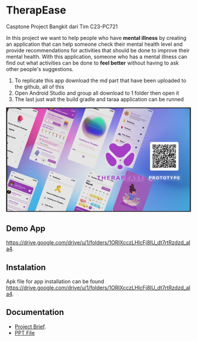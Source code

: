 # TherapEase
Casptone Project Bangkit dari Tim C23-PC721

In this project we want to help people who have **mental illness** by creating an application that can help someone check their mental health level and provide recommendations for activities that should be done to improve their mental health. With this application, someone who has a mental illness can find out what activities can be done to **feel better** without having to ask other people's suggestions.

1. To replicate this app download the md part that have been uploaded to the github, all of this
2. Open Android Studio and group all download to 1 folder then open it
3. The last just wait the build gradle and taraa application can be runned

<p align="center">
  <img src="https://github.com/fralif/TherapEase/blob/master/app_ui.jpg">
</p>

## Demo App
https://drive.google.com/drive/u/1/folders/1ORIXcczLHlcFj8IU_dt7rtRzdzd_aIa4.

## Instalation
Apk file for app installation can be found https://drive.google.com/drive/u/1/folders/1ORIXcczLHlcFj8IU_dt7rtRzdzd_aIa4.

## Documentation
- [Project Brief](https://1drv.ms/w/s!AvoQ1rDiMU7jhnK3sFd8tNjVY-pU?e=47GhwG).
- [PPT File](https://www.canva.com/design/DAFlw3dggzA/L8utnpsdxjE70H_yO2mAlg/edit?utm_content=DAFlw3dggzA&utm_campaign=designshare&utm_medium=link2&utm_source=sharebutton)



